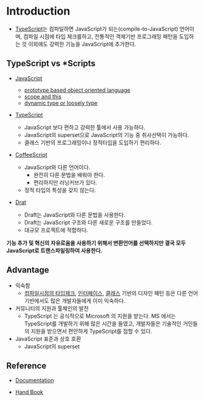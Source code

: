 # Introduction

* [TypeScript](https://www.typescriptlang.org/)는 컴파일하면 JavaScript가 되는(compile-to-JavaScript) 언어이며, 컴파일 시점에 타입 체크를하고, 전통적인 객체기반 프로그래밍 패턴을 도입하는 것 이외에도 강력한 기능을 JavaScript에 추가한다.

## TypeScript vs *Scripts

* [JavaScript]()
    * [prototype based object oriented language]()
    * [scope and this]()
    * [dynamic type or loosely type]()

* [TypeScript](https://www.typescriptlang.org/)
    * JavaScript 보다 편하고 강력한 툴에서 사용 가능하다.
    * JavaScript의 superset으로 JavaScript의 기능 중 취사선택이 가능하다.
    * 클래스 기반의 프로그래밍이나 정적타입을 도입하기 편리하다.

* [CoffeeScript](https://coffeescript.org/)
    * JavaScript와 다른 언어이다.
        * 완전히 다른 문법을 배워야 한다.
        * 편리하지만 러닝커브가 있다.
    * 정적 타입의 특성을 갖지 않는다.

* [Drat](https://www.dartlang.org/)
    * Draft는 JavaScript와 다른 문법을 사용한다.
    * Draft는 JavaScript 구조와 다른 새로운 구조를 만들었다.
    * 대규모 프로젝트에 적합하다.

**기능 추가 및 혁신의 자유로움을 사용하기 위해서 변환언어를 선택하지만 결국 모두 JavaScript로 트랜스파일링하여 사용한다.**

## Advantage

* 익숙함
    * [컴파일시점의 타입체크](https://scotch.io/tutorials/from-javascript-to-typescript-pt-i-types-variables), [인터페이스](https://scotch.io/tutorials/from-javascript-to-typescript-pt-iia-using-classes-interfaces-mixins), [클래스](https://scotch.io/tutorials/from-javascript-to-typescript-pt-iib-designing-with-classes-interfaces-mixins) 기반의 디자인 패턴 등은 다른 언어 기반에서도 많은 개발자들에게 이미 익숙하다.
* 커뮤니티의 지원과 툴체인의 발전
    * TypeScript 는 공식적으로 Microsoft 의 지원을 받는다. MS 에서는 TypeScript를 개발하기 위해 많은 시간을 들였고, 개발자들은 기술적인 거인들의 지원을 받으면서 편안하게 TypeScript를 접할 수 있다.
* JavaScript 표준과 상호 호환
    * JavaScript의 superset

## Reference

* [Documentation](http://www.typescriptlang.org/docs/home.html)

* [Hand Book](https://typescript-kr.github.io/)